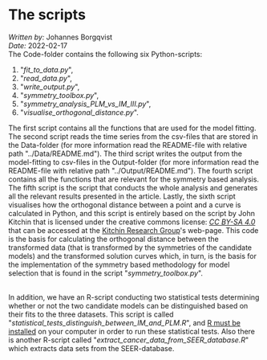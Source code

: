 # The scripts
*Written by:* Johannes Borgqvist<br>
*Date:* 2022-02-17<br>
The Code-folder contains the following six Python-scripts: 

1. "*fit\_to\_data.py*",
2. "*read\_data.py*",
3. "*write\_output.py*",
4. "*symmetry\_toolbox.py*",
5. "*symmetry\_analysis\_PLM\_vs\_IM\_III.py*",
6. "*visualise\_orthogonal\_distance.py*".<br>


The first script contains all the functions that are used for the model fitting. The second script reads the time series from the csv-files that are stored in the Data-folder (for more information read the README-file with relative path "../Data/README.md"). The third script writes the output from the model-fitting to csv-files in the Output-folder (for more information read the README-file with relative path "../Output/README.md"). The fourth script contains all the functions that are relevant for the symmetry based analysis. The fifth script is the script that conducts the whole analysis and generates all the relevant results presented in the article. Lastly, the sixth script visualises how the orthogonal distance between a point and a curve is calculated in Python, and this script is entirely based on the script by John Kitchin that is licensed under the creative commons license: [*CC BY-SA 4.0*](https://creativecommons.org/licenses/by-sa/4.0/deed.en_US#) that can be accessed at the [Kitchin Research Group](https://kitchingroup.cheme.cmu.edu/blog/2013/02/14/Find-the-minimum-distance-from-a-point-to-a-curve/)'s web-page. This code is the basis for calculating the orthogonal distance between the transformed data (that is transformed by the symmetries of the candidate models) and the transformed solution curves which, in turn, is the basis for the implementation of the symmetry based methodology for model selection that is found in the script "*symmetry\_toolbox.py*". <br><br>


In addition, we have an R-script conducting two statistical tests determining whether or not the two candidate models can be distinguished based on their fits to the three datasets. This script is called "*statistical\_tests\_distinguish\_between\_IM\_and\_PLM.R*", and [R must be installed](https://cran.r-project.org/bin/linux/ubuntu/fullREADME.html) on your computer in order to run these statistical tests. Also there is another R-script called "*extract\_cancer\_data\_from\_SEER\_database.R*" which extracts data sets from the SEER-database. 

